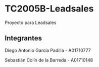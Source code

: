 # TC2005B-Leadsales
Proyecto para Leadsales

## Integrantes
Diego Antonio García Padilla - A01710777

Sebastián Colín de la Barreda - A01710148